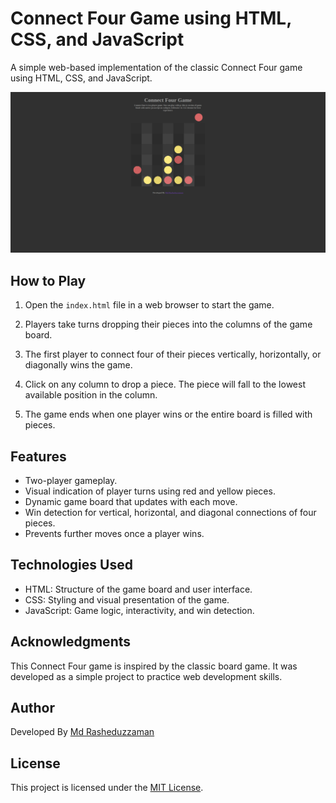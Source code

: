 # Connect Four Game using HTML, CSS, and JavaScript

A simple web-based implementation of the classic Connect Four game using HTML, CSS, and JavaScript.

![Connect Four Screenshot](screenshot.png)

## How to Play

1. Open the `index.html` file in a web browser to start the game.

2. Players take turns dropping their pieces into the columns of the game board.

3. The first player to connect four of their pieces vertically, horizontally, or diagonally wins the game.

4. Click on any column to drop a piece. The piece will fall to the lowest available position in the column.

5. The game ends when one player wins or the entire board is filled with pieces.

## Features

- Two-player gameplay.
- Visual indication of player turns using red and yellow pieces.
- Dynamic game board that updates with each move.
- Win detection for vertical, horizontal, and diagonal connections of four pieces.
- Prevents further moves once a player wins.

## Technologies Used

- HTML: Structure of the game board and user interface.
- CSS: Styling and visual presentation of the game.
- JavaScript: Game logic, interactivity, and win detection.

## Acknowledgments

This Connect Four game is inspired by the classic board game. It was developed as a simple project to practice web development skills.

## Author

Developed By [Md Rasheduzzaman](https://github.com/jmrashed)


## License

This project is licensed under the [MIT License](LICENSE).

